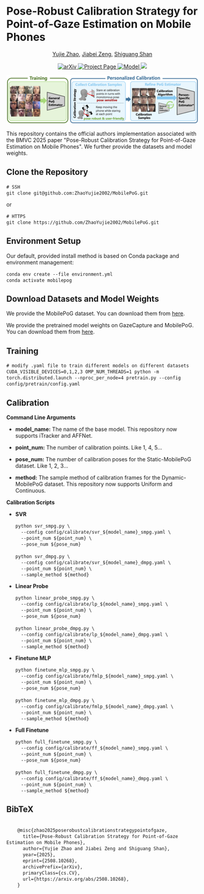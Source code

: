 

# Pose-Robust Calibration Strategy for Point-of-Gaze Estimation on Mobile Phones

<!--[Yujie Zhao](https://github.com/ZhaoYujie2002), [Jiabei Zeng](https://scholar.google.com/citations?user=N9elZDYAAAAJ&hl=zh-CN), [Shiguang Shan](https://scholar.google.com.hk/citations?user=Vkzd7MIAAAAJ&hl=en)<br>
-->
<div align="center">
  <p>
    <a href="https://github.com/ZhaoYujie2002">Yujie Zhao</a>,
    <a href="https://scholar.google.com/citations?user=N9elZDYAAAAJ&hl=zh-CN">Jiabei Zeng</a>,
    <a href="https://scholar.google.com.hk/citations?user=Vkzd7MIAAAAJ&hl=en">Shiguang Shan</a>
  </p>
</div>
<div align="center">
<!--
<a href="https://jytime.github.io/data/VGGT_CVPR25.pdf" target="_blank" rel="noopener noreferrer">
  <img src="https://img.shields.io/badge/Paper-VGGT" alt="Paper PDF">
</a>
-->
<a href="">
  <img src="https://img.shields.io/badge/arXiv-2508.10268-b31b1b" alt="arXiv">
</a>
<a href="https://mobile-pog.github.io/">
  <img src="https://img.shields.io/badge/Project_Page-MobilePoG-green" alt="Project Page">
</a>
<a href="https://drive.google.com/drive/folders/1grBOkbJAagurywGrlmcRDuCQ0F-_1vAR?usp=sharing">
  <img src="https://img.shields.io/badge/Google_Drive-Model_Weights-blue" alt="Model">
</a>
<a href="https://huggingface.co/datasets/HomieZ/MobilePoG">
    <img src='https://img.shields.io/badge/%F0%9F%A4%97%20Hugging%20Face-Dataset-blue'>
</a>
</div>

<p align="center">
    <img src="assets/new_teaser_v2.png" alt="Teaser" width="1000" style="center" />
</p>

This repository contains the official authors implementation associated with the BMVC 2025 paper "Pose-Robust Calibration Strategy for Point-of-Gaze Estimation on Mobile Phones". We further provide the datasets and model weights. 

## Clone the Repository

```shell
# SSH
git clone git@github.com:ZhaoYujie2002/MobilePoG.git
```
or
```shell
# HTTPS
git clone https://github.com/ZhaoYujie2002/MobilePoG.git
```

## Environment Setup

Our default, provided install method is based on Conda package and environment management:

```shell
conda env create --file environment.yml
conda activate mobilepog
```

## Download Datasets and Model Weights  
We provide the MobilePoG dataset. You can download them from [here](https://huggingface.co/datasets/HomieZ/MobilePoG).

We provide the pretrained model weights on GazeCapture and MobilePoG. You can download them from [here](https://drive.google.com/drive/folders/1grBOkbJAagurywGrlmcRDuCQ0F-_1vAR?usp=sharing).

## Training
```shell
# modify .yaml file to train different models on different datasets
CUDA_VISIBLE_DEVICES=0,1,2,3 OMP_NUM_THREADS=1 python -m torch.distributed.launch --nproc_per_node=4 pretrain.py --config config/pretrain/config.yaml
```

## Calibration

**Command Line Arguments**

- **model_name:** The name of the base model. This repository now supports iTracker and AFFNet.

- **point_num:** The number of calibration points. Like 1, 4, 5...

- **pose_num:** The number of calibration poses for the Static-MobilePoG dataset. Like 1, 2, 3...

- **method:** The sample method of calibration frames for the Dynamic-MobilePoG dataset. This repository now supports Uniform and Continuous.


**Calibration Scripts**
- **SVR**

  ```shell
  python svr_smpg.py \
  	--config config/calibrate/svr_${model_name}_smpg.yaml \
  	--point_num ${point_num} \
  	--pose_num ${pose_num}
  
  python svr_dmpg.py \
  	--config config/calibrate/svr_${model_name}_dmpg.yaml \
  	--point_num ${point_num} \
  	--sample_method ${method}
  ```

- **Linear Probe**

  ```shell
  python linear_probe_smpg.py \
  	--config config/calibrate/lp_${model_name}_smpg.yaml \
  	--point_num ${point_num} \
  	--pose_num ${pose_num}
  
  python linear_probe_dmpg.py \
  	--config config/calibrate/lp_${model_name}_dmpg.yaml \
  	--point_num ${point_num} \
  	--sample_method ${method}
  ```

- **Finetune MLP**

  ```shell
  python finetune_mlp_smpg.py \
  	--config config/calibrate/fmlp_${model_name}_smpg.yaml \
  	--point_num ${point_num} \
  	--pose_num ${pose_num}
  
  python finetune_mlp_dmpg.py \
  	--config config/calibrate/fmlp_${model_name}_dmpg.yaml \
  	--point_num ${point_num} \
  	--sample_method ${method}
  ```

- **Full Finetune**

  ```shell
  python full_finetune_smpg.py \
  	--config config/calibrate/ff_${model_name}_smpg.yaml \
  	--point_num ${point_num} \
  	--pose_num ${pose_num}
  
  python full_finetune_dmpg.py \
  	--config config/calibrate/ff_${model_name}_dmpg.yaml \
  	--point_num ${point_num} \
  	--sample_method ${method}
  ```

<section class="section" id="BibTeX">
  <div class="container is-max-desktop content">
    <h2 class="title">BibTeX</h2>
    <pre><code>
    @misc{zhao2025poserobustcalibrationstrategypointofgaze,
      title={Pose-Robust Calibration Strategy for Point-of-Gaze Estimation on Mobile Phones}, 
      author={Yujie Zhao and Jiabei Zeng and Shiguang Shan},
      year={2025},
      eprint={2508.10268},
      archivePrefix={arXiv},
      primaryClass={cs.CV},
      url={https://arxiv.org/abs/2508.10268}, 
    }
    </code></pre>
  </div>
</section>
